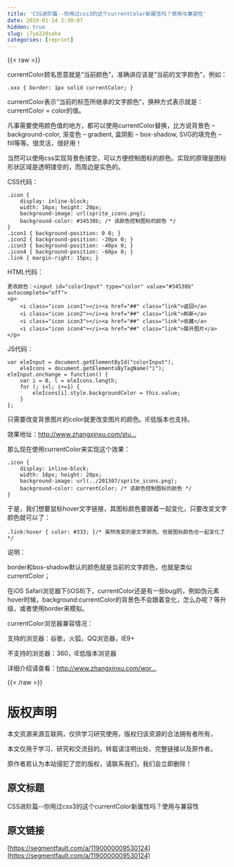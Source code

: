 ```yaml
---
title: 'CSS进阶篇--你用过css3的这个currentColor新属性吗？使用与兼容性' 
date: 2019-01-14 2:30:07
hidden: true
slug: j7ye228saha
categories: [reprint]
---
```


{{< raw >}}

                    
<p>currentColor顾名思意就是“当前颜色”，准确讲应该是“当前的文字颜色”，例如：</p>
<div class="widget-codetool" style="display:none;">
      <div class="widget-codetool--inner">
      <span class="selectCode code-tool" data-toggle="tooltip" data-placement="top" title="" data-original-title="全选"></span>
      <span type="button" class="copyCode code-tool" data-toggle="tooltip" data-placement="top" data-clipboard-text=".xxx { border: 1px solid currentColor; }
" title="" data-original-title="复制"></span>
      <span type="button" class="saveToNote code-tool" data-toggle="tooltip" data-placement="top" title="" data-original-title="放进笔记"></span>
      </div>
      </div><pre class="hljs css"><code><span class="hljs-selector-class">.xxx</span> { <span class="hljs-attribute">border</span>: <span class="hljs-number">1px</span> solid currentColor; }
</code></pre>
<p>currentColor表示“当前的标签所继承的文字颜色”，换种方式表示就是：currentColor = color的值。</p>
<p>凡事需要使用颜色值的地方，都可以使用currentColor替换，比方说背景色 – background-color, 渐变色 – gradient, 盒阴影 – box-shadow, SVG的填充色 – fill等等。很灵活，很好用！</p>
<p>当然可以使用css实现背景色镂空，可以方便控制图标的颜色。实现的原理是图标形状区域是透明镂空的，而周边是实色的。</p>
<p>CSS代码：</p>
<div class="widget-codetool" style="display:none;">
      <div class="widget-codetool--inner">
      <span class="selectCode code-tool" data-toggle="tooltip" data-placement="top" title="" data-original-title="全选"></span>
      <span type="button" class="copyCode code-tool" data-toggle="tooltip" data-placement="top" data-clipboard-text=".icon {
    display: inline-block;
    width: 16px; height: 20px;
    background-image: url(sprite_icons.png);
    background-color: #34538b; /* 该颜色控制图标的颜色 */
}
.icon1 { background-position: 0 0; }
.icon2 { background-position: -20px 0; }
.icon3 { background-position: -40px 0; }
.icon4 { background-position: -60px 0; }
.link { margin-right: 15px; }
" title="" data-original-title="复制"></span>
      <span type="button" class="saveToNote code-tool" data-toggle="tooltip" data-placement="top" title="" data-original-title="放进笔记"></span>
      </div>
      </div><pre class="hljs css"><code><span class="hljs-selector-class">.icon</span> {
    <span class="hljs-attribute">display</span>: inline-block;
    <span class="hljs-attribute">width</span>: <span class="hljs-number">16px</span>; <span class="hljs-attribute">height</span>: <span class="hljs-number">20px</span>;
    <span class="hljs-attribute">background-image</span>: <span class="hljs-built_in">url</span>(sprite_icons.png);
    <span class="hljs-attribute">background-color</span>: <span class="hljs-number">#34538b</span>; <span class="hljs-comment">/* 该颜色控制图标的颜色 */</span>
}
<span class="hljs-selector-class">.icon1</span> { <span class="hljs-attribute">background-position</span>: <span class="hljs-number">0</span> <span class="hljs-number">0</span>; }
<span class="hljs-selector-class">.icon2</span> { <span class="hljs-attribute">background-position</span>: -<span class="hljs-number">20px</span> <span class="hljs-number">0</span>; }
<span class="hljs-selector-class">.icon3</span> { <span class="hljs-attribute">background-position</span>: -<span class="hljs-number">40px</span> <span class="hljs-number">0</span>; }
<span class="hljs-selector-class">.icon4</span> { <span class="hljs-attribute">background-position</span>: -<span class="hljs-number">60px</span> <span class="hljs-number">0</span>; }
<span class="hljs-selector-class">.link</span> { <span class="hljs-attribute">margin-right</span>: <span class="hljs-number">15px</span>; }
</code></pre>
<p>HTML代码：</p>
<div class="widget-codetool" style="display:none;">
      <div class="widget-codetool--inner">
      <span class="selectCode code-tool" data-toggle="tooltip" data-placement="top" title="" data-original-title="全选"></span>
      <span type="button" class="copyCode code-tool" data-toggle="tooltip" data-placement="top" data-clipboard-text="更改颜色：<input id=&quot;colorInput&quot; type=&quot;color&quot; value=&quot;#34538b&quot; autocomplete=&quot;off&quot;>
<p>
    <i class=&quot;icon icon1&quot;></i><a href=&quot;##&quot; class=&quot;link&quot;>返回</a>
    <i class=&quot;icon icon2&quot;></i><a href=&quot;##&quot; class=&quot;link&quot;>刷新</a>
    <i class=&quot;icon icon3&quot;></i><a href=&quot;##&quot; class=&quot;link&quot;>收藏</a>
    <i class=&quot;icon icon4&quot;></i><a href=&quot;##&quot; class=&quot;link&quot;>展开图片</a>
</p>
" title="" data-original-title="复制"></span>
      <span type="button" class="saveToNote code-tool" data-toggle="tooltip" data-placement="top" title="" data-original-title="放进笔记"></span>
      </div>
      </div><pre class="hljs xml"><code>更改颜色：<span class="hljs-tag">&lt;<span class="hljs-name">input</span> <span class="hljs-attr">id</span>=<span class="hljs-string">"colorInput"</span> <span class="hljs-attr">type</span>=<span class="hljs-string">"color"</span> <span class="hljs-attr">value</span>=<span class="hljs-string">"#34538b"</span> <span class="hljs-attr">autocomplete</span>=<span class="hljs-string">"off"</span>&gt;</span>
<span class="hljs-tag">&lt;<span class="hljs-name">p</span>&gt;</span>
    <span class="hljs-tag">&lt;<span class="hljs-name">i</span> <span class="hljs-attr">class</span>=<span class="hljs-string">"icon icon1"</span>&gt;</span><span class="hljs-tag">&lt;/<span class="hljs-name">i</span>&gt;</span><span class="hljs-tag">&lt;<span class="hljs-name">a</span> <span class="hljs-attr">href</span>=<span class="hljs-string">"##"</span> <span class="hljs-attr">class</span>=<span class="hljs-string">"link"</span>&gt;</span>返回<span class="hljs-tag">&lt;/<span class="hljs-name">a</span>&gt;</span>
    <span class="hljs-tag">&lt;<span class="hljs-name">i</span> <span class="hljs-attr">class</span>=<span class="hljs-string">"icon icon2"</span>&gt;</span><span class="hljs-tag">&lt;/<span class="hljs-name">i</span>&gt;</span><span class="hljs-tag">&lt;<span class="hljs-name">a</span> <span class="hljs-attr">href</span>=<span class="hljs-string">"##"</span> <span class="hljs-attr">class</span>=<span class="hljs-string">"link"</span>&gt;</span>刷新<span class="hljs-tag">&lt;/<span class="hljs-name">a</span>&gt;</span>
    <span class="hljs-tag">&lt;<span class="hljs-name">i</span> <span class="hljs-attr">class</span>=<span class="hljs-string">"icon icon3"</span>&gt;</span><span class="hljs-tag">&lt;/<span class="hljs-name">i</span>&gt;</span><span class="hljs-tag">&lt;<span class="hljs-name">a</span> <span class="hljs-attr">href</span>=<span class="hljs-string">"##"</span> <span class="hljs-attr">class</span>=<span class="hljs-string">"link"</span>&gt;</span>收藏<span class="hljs-tag">&lt;/<span class="hljs-name">a</span>&gt;</span>
    <span class="hljs-tag">&lt;<span class="hljs-name">i</span> <span class="hljs-attr">class</span>=<span class="hljs-string">"icon icon4"</span>&gt;</span><span class="hljs-tag">&lt;/<span class="hljs-name">i</span>&gt;</span><span class="hljs-tag">&lt;<span class="hljs-name">a</span> <span class="hljs-attr">href</span>=<span class="hljs-string">"##"</span> <span class="hljs-attr">class</span>=<span class="hljs-string">"link"</span>&gt;</span>展开图片<span class="hljs-tag">&lt;/<span class="hljs-name">a</span>&gt;</span>
<span class="hljs-tag">&lt;/<span class="hljs-name">p</span>&gt;</span>
</code></pre>
<p>JS代码：</p>
<div class="widget-codetool" style="display:none;">
      <div class="widget-codetool--inner">
      <span class="selectCode code-tool" data-toggle="tooltip" data-placement="top" title="" data-original-title="全选"></span>
      <span type="button" class="copyCode code-tool" data-toggle="tooltip" data-placement="top" data-clipboard-text="var eleInput = document.getElementById(&quot;colorInput&quot;),
    eleIcons = document.getElementsByTagName(&quot;i&quot;);
eleInput.onchange = function() {
    var i = 0, l = eleIcons.length;
    for (; i<l; i+=1) {
        eleIcons[i].style.backgroundColor = this.value;
    }
};
" title="" data-original-title="复制"></span>
      <span type="button" class="saveToNote code-tool" data-toggle="tooltip" data-placement="top" title="" data-original-title="放进笔记"></span>
      </div>
      </div><pre class="hljs javascript"><code><span class="hljs-keyword">var</span> eleInput = <span class="hljs-built_in">document</span>.getElementById(<span class="hljs-string">"colorInput"</span>),
    eleIcons = <span class="hljs-built_in">document</span>.getElementsByTagName(<span class="hljs-string">"i"</span>);
eleInput.onchange = <span class="hljs-function"><span class="hljs-keyword">function</span>(<span class="hljs-params"></span>) </span>{
    <span class="hljs-keyword">var</span> i = <span class="hljs-number">0</span>, l = eleIcons.length;
    <span class="hljs-keyword">for</span> (; i&lt;l; i+=<span class="hljs-number">1</span>) {
        eleIcons[i].style.backgroundColor = <span class="hljs-keyword">this</span>.value;
    }
};
</code></pre>
<p>只需要改变背景图片的color就更改变图片的颜色。IE低版本也支持。</p>
<p>效果地址：<a href="http://www.zhangxinxu.com/study/201307/background-color-insert-background-image.html" rel="nofollow noreferrer" target="_blank">http://www.zhangxinxu.com/stu...</a></p>
<p>那么现在使用currentColor来实现这个效果：</p>
<div class="widget-codetool" style="display:none;">
      <div class="widget-codetool--inner">
      <span class="selectCode code-tool" data-toggle="tooltip" data-placement="top" title="" data-original-title="全选"></span>
      <span type="button" class="copyCode code-tool" data-toggle="tooltip" data-placement="top" data-clipboard-text=".icon {
    display: inline-block;
    width: 16px; height: 20px;
    background-image: url(../201307/sprite_icons.png);
    background-color: currentColor; /* 该颜色控制图标的颜色 */
}
" title="" data-original-title="复制"></span>
      <span type="button" class="saveToNote code-tool" data-toggle="tooltip" data-placement="top" title="" data-original-title="放进笔记"></span>
      </div>
      </div><pre class="hljs css"><code><span class="hljs-selector-class">.icon</span> {
    <span class="hljs-attribute">display</span>: inline-block;
    <span class="hljs-attribute">width</span>: <span class="hljs-number">16px</span>; <span class="hljs-attribute">height</span>: <span class="hljs-number">20px</span>;
    <span class="hljs-attribute">background-image</span>: <span class="hljs-built_in">url</span>(../201307/sprite_icons.png);
    <span class="hljs-attribute">background-color</span>: currentColor; <span class="hljs-comment">/* 该颜色控制图标的颜色 */</span>
}
</code></pre>
<p>于是，我们想要鼠标hover文字链接，其图标颜色要跟着一起变化，只要改变文字颜色就可以了：</p>
<div class="widget-codetool" style="display:none;">
      <div class="widget-codetool--inner">
      <span class="selectCode code-tool" data-toggle="tooltip" data-placement="top" title="" data-original-title="全选"></span>
      <span type="button" class="copyCode code-tool" data-toggle="tooltip" data-placement="top" data-clipboard-text=".link:hover { color: #333; }/* 虽然改变的是文字颜色，但是图标颜色也一起变化了 */
" title="" data-original-title="复制"></span>
      <span type="button" class="saveToNote code-tool" data-toggle="tooltip" data-placement="top" title="" data-original-title="放进笔记"></span>
      </div>
      </div><pre class="hljs css"><code><span class="hljs-selector-class">.link</span><span class="hljs-selector-pseudo">:hover</span> { <span class="hljs-attribute">color</span>: <span class="hljs-number">#333</span>; }<span class="hljs-comment">/* 虽然改变的是文字颜色，但是图标颜色也一起变化了 */</span>
</code></pre>
<p>说明：</p>
<p>border和box-shadow默认的颜色就是当前的文字颜色，也就是类似currentColor；</p>
<p>在iOS Safari浏览器下(iOS8)下，currentColor还是有一些bug的，例如伪元素hover时候，background:currentColor的背景色不会跟着变化，怎么办呢？等升级，或者使用border来模拟。</p>
<p>currentColor浏览器兼容情况：</p>
<p>支持的浏览器：谷歌，火狐，QQ浏览器，IE9+</p>
<p>不支持的浏览器：360，IE低版本浏览器</p>
<p>详细介绍请查看：<a href="http://www.zhangxinxu.com/wordpress/2014/10/currentcolor-css3-powerful-css-keyword/" rel="nofollow noreferrer" target="_blank">http://www.zhangxinxu.com/wor...</a></p>

                
{{< /raw >}}

# 版权声明
本文资源来源互联网，仅供学习研究使用，版权归该资源的合法拥有者所有，

本文仅用于学习、研究和交流目的。转载请注明出处、完整链接以及原作者。

原作者若认为本站侵犯了您的版权，请联系我们，我们会立即删除！

## 原文标题
CSS进阶篇--你用过css3的这个currentColor新属性吗？使用与兼容性

## 原文链接
[https://segmentfault.com/a/1190000009530124](https://segmentfault.com/a/1190000009530124)

